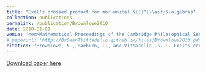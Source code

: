 ```yaml
---
title: "Exel's crossed product for non-unital ${C}^{\\ast}$-algebras"
collection: publications
permalink: /publication/Brownlowe2010
date: 2010-01-01
venue: '<em>Mathematical Proceedings of the Cambridge Philosophical Society</em>'
# paperurl: 'http://DrSeanTVittadello.github.io/files/Brownlowe2010.pdf'
citation: 'Brownlowe, N., Raeburn, I., and Vittadello, S. T. Exel"s crossed product for non-unital ${C}^{\ast}$-algebras. <em>Mathematical Proceedings of the Cambridge Philosophical Society</em>, 2010, <strong>149</strong>, 423-444.'
---
```

[Download paper here](http://DrSeanTVittadello.github.io/files/Brownlowe2010.pdf)

